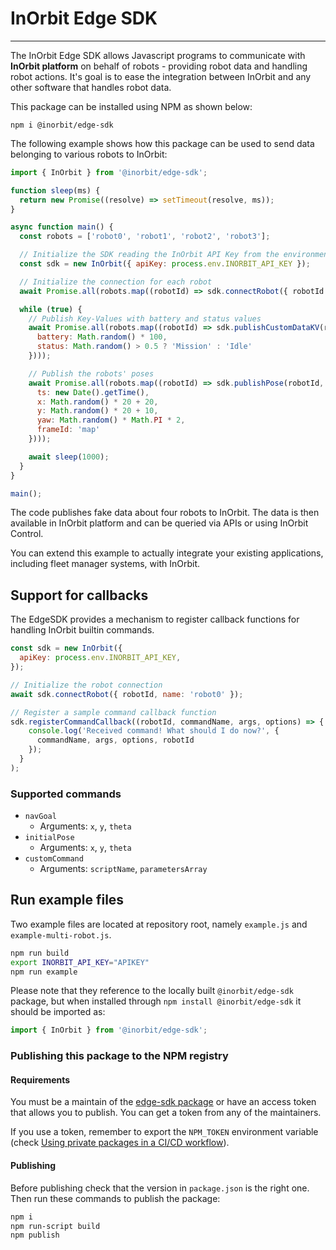 # InOrbit Edge SDK

---

The InOrbit Edge SDK allows Javascript programs to communicate with **InOrbit platform**
on behalf of robots - providing robot data and handling robot actions.
It's goal is to ease the integration between InOrbit and any other software that handles robot data.

This package can be installed using NPM as shown below:

```console
npm i @inorbit/edge-sdk
```

The following example shows how this package can be used to send data belonging
to various robots to InOrbit:

```javascript
import { InOrbit } from '@inorbit/edge-sdk';

function sleep(ms) {
  return new Promise((resolve) => setTimeout(resolve, ms));
}

async function main() {
  const robots = ['robot0', 'robot1', 'robot2', 'robot3'];

  // Initialize the SDK reading the InOrbit API Key from the environment
  const sdk = new InOrbit({ apiKey: process.env.INORBIT_API_KEY });

  // Initialize the connection for each robot
  await Promise.all(robots.map((robotId) => sdk.connectRobot({ robotId })));

  while (true) {
    // Publish Key-Values with battery and status values
    await Promise.all(robots.map((robotId) => sdk.publishCustomDataKV(robotId, {
      battery: Math.random() * 100,
      status: Math.random() > 0.5 ? 'Mission' : 'Idle'
    })));

    // Publish the robots' poses
    await Promise.all(robots.map((robotId) => sdk.publishPose(robotId, {
      ts: new Date().getTime(),
      x: Math.random() * 20 + 20,
      y: Math.random() * 20 + 10,
      yaw: Math.random() * Math.PI * 2,
      frameId: 'map'
    })));

    await sleep(1000);
  }
}

main();
```

The code publishes fake data about four robots to InOrbit. The data is then
available in InOrbit platform and can be queried via APIs or using InOrbit Control.

You can extend this example to actually integrate your existing applications, including fleet manager systems,
with InOrbit.

## Support for callbacks

The EdgeSDK provides a mechanism to register callback functions for handling InOrbit builtin commands.

```javascript
const sdk = new InOrbit({
  apiKey: process.env.INORBIT_API_KEY,
});

// Initialize the robot connection
await sdk.connectRobot({ robotId, name: 'robot0' });

// Register a sample command callback function
sdk.registerCommandCallback((robotId, commandName, args, options) => {
    console.log('Received command! What should I do now?', {
      commandName, args, options, robotId
    });  
  }
);
```

### Supported commands

- `navGoal`
  - Arguments: `x`, `y`, `theta`
- `initialPose`
  - Arguments: `x`, `y`, `theta`
- `customCommand`
  - Arguments: `scriptName`, `parametersArray`

## Run example files

Two example files are located at repository root, namely `example.js` and `example-multi-robot.js`.

```bash
npm run build
export INORBIT_API_KEY="APIKEY"
npm run example
```

Please note that they reference to the locally built `@inorbit/edge-sdk` package, but when installed through `npm install @inorbit/edge-sdk` it should be imported as:

```javascript
import { InOrbit } from '@inorbit/edge-sdk';
```

### Publishing this package to the NPM registry

#### Requirements

You must be a maintain of the [edge-sdk package](https://www.npmjs.com/package/@inorbit/edge-sdk/access)
or have an access token that allows you to publish. You can get a token from any of the maintainers.

If you use a token, remember to export the `NPM_TOKEN` environment variable (check [Using private packages in a CI/CD workflow](https://docs.npmjs.com/using-private-packages-in-a-ci-cd-workflow)).

#### Publishing

Before publishing check that the version in `package.json` is the right one. Then run these commands
to publish the package:

```bash
npm i
npm run-script build
npm publish
```

